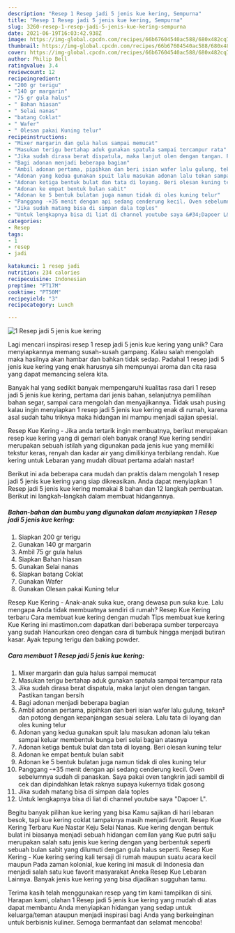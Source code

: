 ```yaml
---
description: "Resep 1 Resep jadi 5 jenis kue kering, Sempurna"
title: "Resep 1 Resep jadi 5 jenis kue kering, Sempurna"
slug: 3260-resep-1-resep-jadi-5-jenis-kue-kering-sempurna
date: 2021-06-19T16:03:42.938Z
image: https://img-global.cpcdn.com/recipes/66b67604540ac588/680x482cq70/1-resep-jadi-5-jenis-kue-kering-foto-resep-utama.jpg
thumbnail: https://img-global.cpcdn.com/recipes/66b67604540ac588/680x482cq70/1-resep-jadi-5-jenis-kue-kering-foto-resep-utama.jpg
cover: https://img-global.cpcdn.com/recipes/66b67604540ac588/680x482cq70/1-resep-jadi-5-jenis-kue-kering-foto-resep-utama.jpg
author: Philip Bell
ratingvalue: 3.4
reviewcount: 12
recipeingredient:
- "200 gr terigu"
- "140 gr margarin"
- "75 gr gula halus"
- " Bahan hiasan"
- " Selai nanas"
- "batang Coklat"
- " Wafer"
- " Olesan pakai Kuning telur"
recipeinstructions:
- "Mixer margarin dan gula halus sampai memucat"
- "Masukan terigu bertahap aduk gunakan spatula sampai tercampur rata"
- "Jika sudah dirasa berat dispatula, maka lanjut olen dengan tangan. Pastikan tangan bersih"
- "Bagi adonan menjadi beberapa bagian"
- "Ambil adonan pertama, pipihkan dan beri isian wafer lalu gulung, tekan² dan potong dengan kepanjangan sesuai selera. Lalu tata di loyang dan oles kuning telur"
- "Adonan yang kedua gunakan spuit lalu masukan adonan lalu tekan sampai keluar membentuk bunga beri selai bagian atasnya"
- "Adonan ketiga bentuk bulat dan tata di loyang. Beri olesan kuning telur"
- "Adonan ke empat bentuk bulan sabit"
- "Adonan ke 5 bentuk bulatan juga namun tidak di oles kuning telur"
- "Panggang -+35 menit dengan api sedang cenderung kecil. Oven sebelumnya sudah di panaskan. Saya pakai oven tangkrin jadi sambil di cek dan dipindahkan letak raknya supaya kukernya tidak gosong"
- "Jika sudah matang bisa di simpan dala toples"
- "Untuk lengkapnya bisa di liat di channel youtube saya &#34;Dapoer L&#34;."
categories:
- Resep
tags:
- 1
- resep
- jadi

katakunci: 1 resep jadi 
nutrition: 234 calories
recipecuisine: Indonesian
preptime: "PT17M"
cooktime: "PT50M"
recipeyield: "3"
recipecategory: Lunch

---
```



![1 Resep jadi 5 jenis kue kering](https://img-global.cpcdn.com/recipes/66b67604540ac588/680x482cq70/1-resep-jadi-5-jenis-kue-kering-foto-resep-utama.jpg)

Lagi mencari inspirasi resep 1 resep jadi 5 jenis kue kering yang unik? Cara menyiapkannya memang susah-susah gampang. Kalau salah mengolah maka hasilnya akan hambar dan bahkan tidak sedap. Padahal 1 resep jadi 5 jenis kue kering yang enak harusnya sih mempunyai aroma dan cita rasa yang dapat memancing selera kita.

Banyak hal yang sedikit banyak mempengaruhi kualitas rasa dari 1 resep jadi 5 jenis kue kering, pertama dari jenis bahan, selanjutnya pemilihan bahan segar, sampai cara mengolah dan menyajikannya. Tidak usah pusing kalau ingin menyiapkan 1 resep jadi 5 jenis kue kering enak di rumah, karena asal sudah tahu triknya maka hidangan ini mampu menjadi sajian spesial.

Resep Kue Kering - Jika anda tertarik ingin membuatnya, berikut merupakan resep kue kering yang di gemari oleh banyak orang! Kue kering sendiri merupakan sebuah istilah yang digunakan pada jenis kue yang memiliki tekstur keras, renyah dan kadar air yang dimilikinya terbilang rendah. Kue kering untuk Lebaran yang mudah dibuat pertama adalah nastar!


Berikut ini ada beberapa cara mudah dan praktis dalam mengolah 1 resep jadi 5 jenis kue kering yang siap dikreasikan. Anda dapat menyiapkan 1 Resep jadi 5 jenis kue kering memakai 8 bahan dan 12 langkah pembuatan. Berikut ini langkah-langkah dalam membuat hidangannya.

<!--inarticleads1-->

##### Bahan-bahan dan bumbu yang digunakan dalam menyiapkan 1 Resep jadi 5 jenis kue kering:

1. Siapkan 200 gr terigu
1. Gunakan 140 gr margarin
1. Ambil 75 gr gula halus
1. Siapkan  Bahan hiasan
1. Gunakan  Selai nanas
1. Siapkan batang Coklat
1. Gunakan  Wafer
1. Gunakan  Olesan pakai Kuning telur


Resep Kue Kering - Anak-anak suka kue, orang dewasa pun suka kue. Lalu mengapa Anda tidak membuatnya sendiri di rumah? Resep Kue Kering terbaru Cara membuat kue kering dengan mudah Tips membuat kue kering Kue Kering ini mastimon.com dapatkan dari beberapa sumber terpercaya yang sudah Hancurkan oreo dengan cara di tumbuk hingga menjadi butiran kasar. Ayak tepung terigu dan baking powder. 

<!--inarticleads2-->

##### Cara membuat 1 Resep jadi 5 jenis kue kering:

1. Mixer margarin dan gula halus sampai memucat
1. Masukan terigu bertahap aduk gunakan spatula sampai tercampur rata
1. Jika sudah dirasa berat dispatula, maka lanjut olen dengan tangan. Pastikan tangan bersih
1. Bagi adonan menjadi beberapa bagian
1. Ambil adonan pertama, pipihkan dan beri isian wafer lalu gulung, tekan² dan potong dengan kepanjangan sesuai selera. Lalu tata di loyang dan oles kuning telur
1. Adonan yang kedua gunakan spuit lalu masukan adonan lalu tekan sampai keluar membentuk bunga beri selai bagian atasnya
1. Adonan ketiga bentuk bulat dan tata di loyang. Beri olesan kuning telur
1. Adonan ke empat bentuk bulan sabit
1. Adonan ke 5 bentuk bulatan juga namun tidak di oles kuning telur
1. Panggang -+35 menit dengan api sedang cenderung kecil. Oven sebelumnya sudah di panaskan. Saya pakai oven tangkrin jadi sambil di cek dan dipindahkan letak raknya supaya kukernya tidak gosong
1. Jika sudah matang bisa di simpan dala toples
1. Untuk lengkapnya bisa di liat di channel youtube saya &#34;Dapoer L&#34;.


Begitu banyak pilihan kue kering yang bisa Kamu sajikan di hari lebaran besok, tapi kue kering coklat tampaknya masih menjadi favorit. Resep Kue Kering Terbaru Kue Nastar Keju Selai Nanas. Kue kering dengan bentuk bulat ini biasanya menjadi sebuah hidangan cemilan yang Kue putri salju merupakan salah satu jenis kue kering dengan yang berbentuk seperti sebuah bulan sabit yang dilumuti dengan gula halus seperti. Resep Kue Kering - Kue kering sering kali tersaji di rumah maupun suatu acara kecil maupun Pada zaman kolonial, kue kering ini masuk di Indonesia dan menjadi salah satu kue favorit masyarakat Aneka Resep Kue Lebaran Lainnya. Banyak jenis kue kering yang bisa dijadikan sugguhan tamu. 

Terima kasih telah menggunakan resep yang tim kami tampilkan di sini. Harapan kami, olahan 1 Resep jadi 5 jenis kue kering yang mudah di atas dapat membantu Anda menyiapkan hidangan yang sedap untuk keluarga/teman ataupun menjadi inspirasi bagi Anda yang berkeinginan untuk berbisnis kuliner. Semoga bermanfaat dan selamat mencoba!
